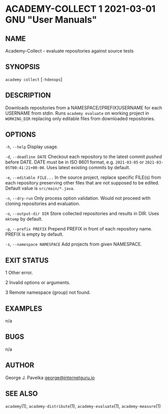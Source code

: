 # ACADEMY-COLLECT 1 2021-03-01 GNU "User Manuals"

## NAME

Academy-Collect - evaluate repositories against source tests

## SYNOPSIS

`academy collect` [`-hdenops`]

## DESCRIPTION
Downloads repositories from a NAMESPACE/[PREFIX]USERNAME for each USERNAME from stdin. Runs `academy evaluate` on working project in `WORKING_DIR` replacing only editable files from downloaded repositories.

## OPTIONS

`-h`, `--help`
       Display usage.

`-d`, `--deadline DATE`
       Checkout each repository to the latest commit _pushed_ before DATE. DATE must be in ISO 8601 format, e.g. `2021-03-05` or `2021-03-05T00:41:21+00:00`. Uses latest existing commits by default.

`-e`, `--editable FILE...`
       In the source project, replace specific FILE(s) from each repository preserving other files that are not supposed to be edited. Default value is `src/main/*.java`.

`-n`, `--dry-run`
       Only process option validation. Would not proceed with cloning repositories and evaluation.

`-o`, `--output-dir DIR`
       Store collected repositories and results in DIR. Uses `mktemp` by default.

`-p`, `--prefix PREFIX`
       Prepend PREFIX in front of each repository name. PREFIX is empty by default.

`-s`, `--namespace NAMESPACE`
       Add projects from given NAMESPACE.

## EXIT STATUS

1      Other error.

2      Invalid options or arguments.

3      Remote namespace (group) not found.

## EXAMPLES

n/a

## BUGS

n/a

## AUTHOR

George J. Pavelka <george@internetguru.io>

## SEE ALSO

`academy`(1), `academy-distribute`(1), `academy-evaluate`(1), `academy-measure`(1)

